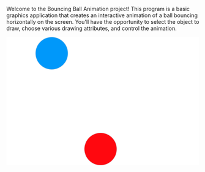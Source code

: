 Welcome to the Bouncing Ball Animation project! This program is a basic graphics application that creates an interactive animation of a ball bouncing horizontally on the screen. You'll have the opportunity to select the object to draw, choose various drawing attributes, and control the animation.

![image Alt](https://github.com/Rajapnisha/Bouncing-Ball/blob/f1d80ce2b506d71dfa3176f18cfe038014583bba/bouncing%20ball.gif)
